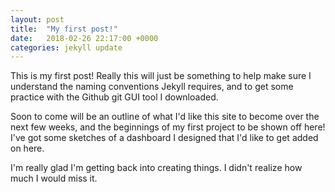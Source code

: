 ```yaml
---
layout: post
title:  "My first post!"
date:   2018-02-26 22:17:00 +0000
categories: jekyll update
---
```

This is my first post! Really this will just be something to help make sure I understand the naming conventions Jekyll requires, and to get some practice with the Github git GUI tool I downloaded.

Soon to come will be an outline of what I'd like this site to become over the next few weeks, and the beginnings of my first project to be shown off here! I've got some sketches of a dashboard I designed that I'd like to get added on here.

I'm really glad I'm getting back into creating things. I didn't realize how much I would miss it.
